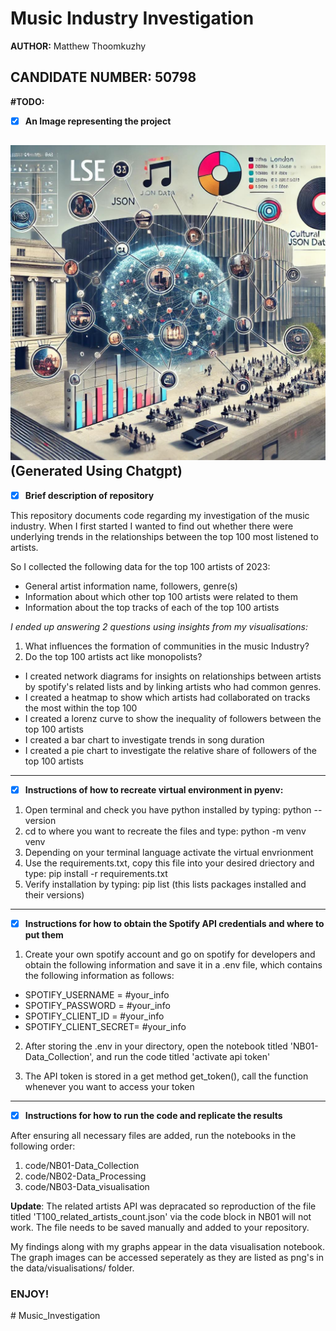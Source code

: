 # Music Industry Investigation

**AUTHOR:** Matthew Thoomkuzhy

**CANDIDATE NUMBER: 50798** 
---
**\#TODO:**


- [x] **An Image representing the project**

![alt text](data/Projectlogo.jpg)
(Generated Using Chatgpt)
---

- [x] **Brief description of repository**

This repository documents code regarding my investigation of the music industry. When I first started I wanted to find out whether there were underlying trends in the relationships between the top 100 most listened to artists.

So I collected the following data for the top 100 artists of 2023:

- General artist information name, followers, genre(s)
- Information about which other top 100 artists were related to them
- Information about the top tracks of each of the top 100 artists

*I ended up answering 2 questions using insights from my visualisations:*

1. What influences the formation of communities in the music Industry?
2. Do the top 100 artists act like monopolists?

- I created network diagrams for insights on relationships between artists by spotify's related lists and by linking artists who had common genres.
- I created a heatmap to show which artists had collaborated on tracks the most within the top 100
- I created a lorenz curve to show the inequality of followers between the top 100 artists
- I created a bar chart to investigate trends in song duration
- I created a pie chart to investigate the relative share of followers of the top 100 artists
---


- [x] **Instructions of how to recreate virtual environment in pyenv:**

1. Open terminal and check you have python installed by typing: python --version
2. cd to where you want to recreate the files and type: python -m venv venv
3. Depending on your terminal language activate the virtual envrionment
4. Use the requirements.txt, copy this file into your desired driectory and type: pip install -r requirements.txt
5. Verify installation by typing: pip list (this lists packages installed and their versions)
---



- [x]  **Instructions for how to obtain the Spotify API credentials and where to put them**

1. Create your own spotify account and go on spotify for developers and obtain the following information and save it in a .env file, which contains the following information as follows:

  - SPOTIFY_USERNAME = #your_info
  - SPOTIFY_PASSWORD = #your_info
  - SPOTIFY_CLIENT_ID = #your_info
  - SPOTIFY_CLIENT_SECRET= #your_info

2. After storing the .env in your directory,  open the notebook titled 'NB01-Data_Collection', and run the code titled 'activate api token'

3. The API token is stored in a get method get_token(), call the function whenever you want to access your token
---

- [x] **Instructions for how to run the code and replicate the results**

After ensuring all necessary files are added, run the notebooks in the following order:

 1. code/NB01-Data_Collection
 2. code/NB02-Data_Processing
 3. code/NB03-Data_visualisation

**Update**: The related artists API was depracated so reproduction of the file titled 'T100_related_artists_count.json' via the code block in NB01 will not work. 
The file needs to be saved manually and added to your repository.

My findings along with my graphs appear in the data visualisation notebook. The graph images can be accessed seperately as they are listed as png's in the data/visualisations/ folder.

### **ENJOY!**




#   M u s i c _ I n v e s t i g a t i o n 
 
 
